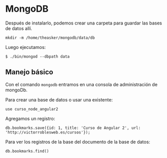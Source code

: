 # MongoDB

Después de instalarlo, podemos crear una carpeta para guardar las bases de datos allí.

`mkdir -m /home/theasker/mongodb/data/db`

Luego ejecutamos:

`$ ./bin/mongod --dbpath data`

## Manejo básico

Con el comando `mongodb` entramos en una consola de administración de mongoDb.

Para crear una base de datos o usar una existente:

`use curso_node_angular2`

Agregamos un registro:

`db.bookmarks.save({id: 1, title: 'Curso de Angular 2', url: 'http://victorroblesweb.es/cursos'});`

Para ver los registros de la base del documento de la base de datos:

`db.bookmarks.find()`
